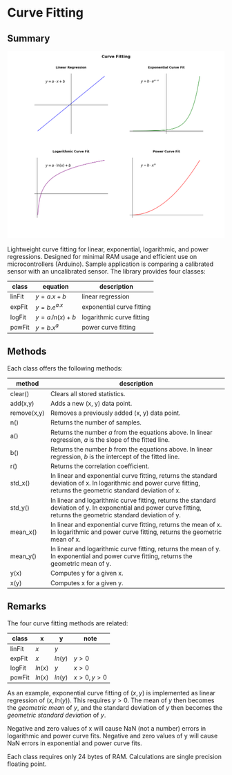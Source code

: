 # Curve Fitting

## Summary

![graphs](doc/graphs.png)

Lightweight curve fitting for linear, exponential, logarithmic, and power regressions. Designed for minimal RAM usage and efficient use on microcontrollers (Arduino).
Sample application is comparing a calibrated sensor with an uncalibrated sensor.
The library provides four classes:

| class  | equation             | description               |
| ------ | -------------------- | ------------------------- |
| linFit | $y=a.x+b$            | linear regression         |
| expFit | $y = b . e ^{a . x}$ | exponential curve fitting |
| logFit | $y=a.ln(x)+b$        | logarithmic curve fitting |
| powFit | $y=b.x^a$            | power curve fitting       |

## Methods

Each class offers the following methods:

| method      | description                                                                                                                                                          |
| ----------- | -------------------------------------------------------------------------------------------------------------------------------------------------------------------- |
| clear()     | Clears all stored statistics.                                                                                                                                        |
| add(x,y)    | Adds a new (x, y) data point.                                                                                                                                        |
| remove(x,y) | Removes a previously added (x, y) data point.                                                                                                                        |
| n()         | Returns the number of samples.                                                                                                                                       |
| a()         | Returns the number $a$ from the equations above. In linear regression, $a$ is the slope of the fitted line.                                                          |
| b()         | Returns the number $b$ from the equations above. In linear regression, $b$ is the intercept of the fitted line.                                                      |
| r()         | Returns the correlation coefficient.                                                                                                                                 |
| std_x()     | In linear and exponential curve fitting, returns the standard deviation of x. In logarithmic and power curve fitting, returns the geometric standard deviation of x. |
| std_y()     | In linear and logarithmic curve fitting, returns the standard deviation of y. In exponential and power curve fitting, returns the geometric standard deviation of y. |
| mean_x()    | In linear and exponential curve fitting, returns the mean of x. In logarithmic and power curve fitting, returns the geometric mean of x.                             |
| mean_y()    | In linear and logarithmic curve fitting, returns the mean of y. In exponential and power curve fitting, returns the geometric mean of y.                             |
| y(x)        | Computes y for a given x.                                                                                                                                            |
| x(y)        | Computes x for a given y.                                                                                                                                            |

## Remarks

The four curve fitting methods are related: 

| class  | x       | y       | note       |
| ------ | ------- | ------- | ---------- |
| linFit | $x$     | $y$     |            |
| expFit | $x$     | $ln(y)$ | $y>0$      |
| logFit | $ln(x)$ | $y$     | $x>0$      |
| powFit | $ln(x)$ | $ln(y)$ | $x>0, y>0$ |

As an example, exponential curve fitting of $(x,y)$ is implemented as linear regression of $(x, ln(y))$. This requires $y>0$. The mean of $y$ then becomes the *geometric mean* of $y$, and the standard deviation of $y$ then becomes the *geometric standard deviation* of $y$.

Negative and zero values of x will cause NaN (not a number) errors in logarithmic and power curve fits. Negative and zero values of y will cause NaN errors in exponential and power curve fits.

Each class requires only 24 bytes of RAM. Calculations are single precision floating point. 

